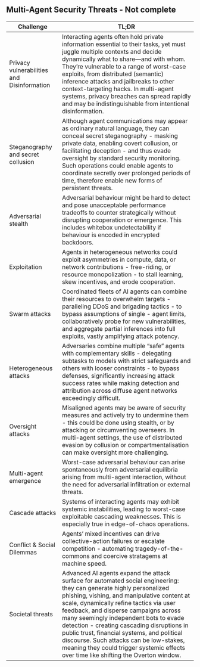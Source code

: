 ## Multi-Agent Security Threats - Not complete 

| Challenge | TL;DR |
|---|---|
| Privacy vulnerabilities and Disinformation | Interacting agents often hold private information essential to their tasks, yet must juggle multiple contexts and decide dynamically what to share—and with whom. They’re vulnerable to a range of worst-case exploits, from distributed (semantic) inference attacks and jailbreaks to other context-targeting hacks. In multi-agent systems, privacy breaches can spread rapidly and may be indistinguishable from intentional disinformation. |
| Steganography and secret collusion | Although agent communications may appear as ordinary natural language, they can conceal secret steganography - masking private data, enabling covert collusion, or facilitating deception - and thus evade oversight by standard security monitoring. Such operations could enable agents to coordinate secretly over prolonged periods of time, therefore enable new forms of persistent threats. |
| Adversarial stealth | Adversarial behaviour might be hard to detect and pose unacceptable performance tradeoffs to counter strategically without disrupting cooperation or emergence. This includes whitebox undetectability if behaviour is encoded in encrypted backdoors. |
| Exploitation | Agents in heterogeneous networks could exploit asymmetries in compute, data, or network contributions - free-riding, or resource monopolization - to stall learning, skew incentives, and erode cooperation. |
| Swarm attacks | Coordinated fleets of AI agents can combine their resources to overwhelm targets - paralleling DDoS and brigading tactics - to bypass assumptions of single - agent limits, collaboratively probe for new vulnerabilities, and aggregate partial inferences into full exploits, vastly amplifying attack potency. |
| Heterogeneous attacks | Adversaries combine multiple “safe” agents with complementary skills - delegating subtasks to models with strict safeguards and others with looser constraints - to bypass defenses, significantly increasing attack success rates while making detection and attribution across diffuse agent networks exceedingly difficult. |
| Oversight attacks | Misaligned agents may be aware of security measures and actively try to undermine them - this could be done using stealth, or by attacking or circumventing overseers. In multi-agent settings, the use of distributed evasion by collusion or compartmentalisation can make oversight more challenging. |
| Multi-agent emergence | Worst-case adversarial behaviour can arise spontaneously from adversarial equilibria arising from multi-agent interaction, without the need for adversarial infiltration or external threats. |
| Cascade attacks | Systems of interacting agents may exhibit systemic instabilities, leading to worst-case exploitable cascading weaknesses. This is especially true in edge-of-chaos operations. |
| Conflict & Social Dilemmas | Agents’ mixed incentives can drive collective-action failures or escalate competition - automating tragedy-of-the-commons and coercive stratagems at machine speed. |
| Societal threats | Advanced AI agents expand the attack surface for automated social engineering: they can generate highly personalized phishing, vishing, and manipulative content at scale, dynamically refine tactics via user feedback, and disperse campaigns across many seemingly independent bots to evade detection - creating cascading disruptions in public trust, financial systems, and political discourse. Such attacks can be low-stakes, meaning they could trigger systemic effects over time like shifting the Overton window. |

